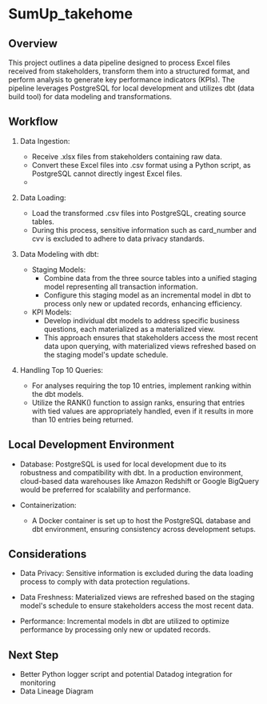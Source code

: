 # SumUp_takehome


## Overview
This project outlines a data pipeline designed to process Excel files received from stakeholders, transform them into a structured format, and perform analysis to generate key performance indicators (KPIs). The pipeline leverages PostgreSQL for local development and utilizes dbt (data build tool) for data modeling and transformations.

## Workflow
1) Data Ingestion:
    - Receive .xlsx files from stakeholders containing raw data.
    - Convert these Excel files into .csv format using a Python script, as PostgreSQL cannot directly ingest Excel files.
    - 
2) Data Loading:
   - Load the transformed .csv files into PostgreSQL, creating source tables.
   - During this process, sensitive information such as card_number and cvv is excluded to adhere to data privacy standards.

3) Data Modeling with dbt:
   - Staging Models:
     - Combine data from the three source tables into a unified staging model representing all transaction information.
     - Configure this staging model as an incremental model in dbt to process only new or updated records, enhancing efficiency.
   - KPI Models:
     - Develop individual dbt models to address specific business questions, each materialized as a materialized view.
     - This approach ensures that stakeholders access the most recent data upon querying, with materialized views refreshed based on the staging model's update schedule.
     
4) Handling Top 10 Queries:
   - For analyses requiring the top 10 entries, implement ranking within the dbt models.
   - Utilize the RANK() function to assign ranks, ensuring that entries with tied values are appropriately handled, even if it results in more than 10 entries being returned.

## Local Development Environment
- Database: PostgreSQL is used for local development due to its robustness and compatibility with dbt. In a production environment, cloud-based data warehouses like Amazon Redshift or Google BigQuery would be preferred for scalability and performance.

- Containerization:
  - A Docker container is set up to host the PostgreSQL database and dbt environment, ensuring consistency across development setups.

## Considerations
- Data Privacy: Sensitive information is excluded during the data loading process to comply with data protection regulations.

- Data Freshness: Materialized views are refreshed based on the staging model's schedule to ensure stakeholders access the most recent data.

- Performance: Incremental models in dbt are utilized to optimize performance by processing only new or updated records.

## Next Step
- Better Python logger script and potential Datadog integration for monitoring
- Data Lineage Diagram
